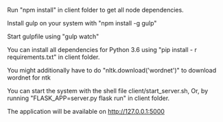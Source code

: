 
Run "npm install" in client folder to get all node dependencies.

Install gulp on your system with "npm install -g gulp"

Start gulpfile using "gulp watch"

You can install all dependencies for Python 3.6 using
"pip install - r requirements.txt" in client folder. 

You might additionally have to do "nltk.download('wordnet')" to download
wordnet for ntk

You can start the system with the shell file client/start_server.sh, 
Or, by running "FLASK_APP=server.py flask run" in client folder.

The application will be available on http://127.0.0.1:5000
